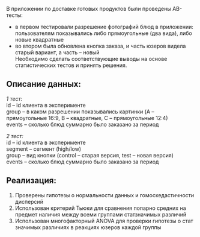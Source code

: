 В приложении по доставке готовых продуктов были проведены АВ-тесты:  
- в первом тестировали разрешение фотографий блюд в приложении: пользователям показывались либо прямоугольные (два вида), либо новые квадратные  
- во втором была обновлена кнопка заказа, и часть юзеров видела старый вариант, а часть – новый  
Необходимо сделать соответствующие выводы на основе статистических тестов и принять решения.

## Описание данных: ##  
*1 тест:*  
id – id клиента в эксперименте  
group – в каком разрешении показывались картинки (A – прямоугольные 16:9, B – квадратные, C – прямоугольные 12:4)  
events – сколько блюд суммарно было заказано за период  

*2 тест:*  
id – id клиента в эксперименте  
segment – сегмент (high/low)  
group – вид кнопки (control – старая версия, test – новая версия)  
events – сколько блюд суммарно было заказано за период  

## Реализация: ##  
1. Проверены гипотезы о нормальности данных и гомоскедастичности дисперсий
2. Использован критерий Тьюки для сравнения попарно средних на предмет наличия между всеми группами статзначимых различий
3. Использован многофакторный ANOVA для проверки гипотезы о стат значимых различиях в реакциях юзеров каждой группы
